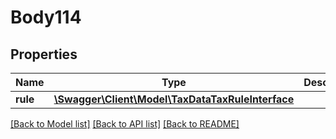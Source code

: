 # Body114

## Properties
Name | Type | Description | Notes
------------ | ------------- | ------------- | -------------
**rule** | [**\Swagger\Client\Model\TaxDataTaxRuleInterface**](TaxDataTaxRuleInterface.md) |  | 

[[Back to Model list]](../README.md#documentation-for-models) [[Back to API list]](../README.md#documentation-for-api-endpoints) [[Back to README]](../README.md)



